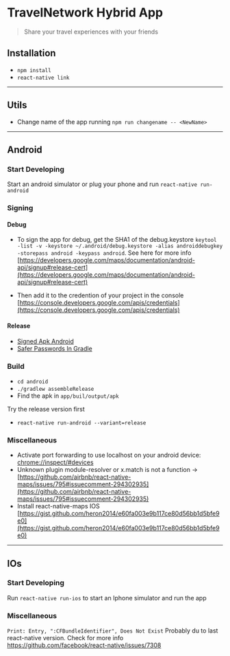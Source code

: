 # TravelNetwork Hybrid App
> Share your travel experiences with your friends

## Installation

* `npm install`
* `react-native link`

---

## Utils

* Change name of the app running `npm run changename -- <NewName>`

---

## Android

### Start Developing
Start an android simulator or plug your phone and run `react-native run-android`

### Signing
#### Debug

* To sign the app for debug, get the SHA1 of the debug.keystore
`keytool -list -v -keystore ~/.android/debug.keystore -alias androiddebugkey -storepass android -keypass android`.
See here for more info [https://developers.google.com/maps/documentation/android-api/signup#release-cert](https://developers.google.com/maps/documentation/android-api/signup#release-cert)

* Then add it to the credention of your project in the console [https://console.developers.google.com/apis/credentials](https://console.developers.google.com/apis/credentials)

#### Release

* [Signed Apk Android](https://facebook.github.io/react-native/docs/signed-apk-android.html)
* [Safer Passwords In Gradle](https://pilloxa.gitlab.io/posts/safer-passwords-in-gradle/)

### Build

* `cd android`
* `./gradlew assembleRelease`
* Find the apk in `app/buil/output/apk`

Try the release version first
* `react-native run-android --variant=release`

### Miscellaneous

* Activate port forwarding to use localhost on your android device: [chrome://inspect/#devices](chrome://inspect/#devices)
* Unknown plugin module-resolver or x.match is not a function -> [https://github.com/airbnb/react-native-maps/issues/795#issuecomment-294302935](https://github.com/airbnb/react-native-maps/issues/795#issuecomment-294302935)
* Install react-native-maps IOS [https://gist.github.com/heron2014/e60fa003e9b117ce80d56bb1d5bfe9e0](https://gist.github.com/heron2014/e60fa003e9b117ce80d56bb1d5bfe9e0)

---

## IOs

### Start Developing

Run `react-native run-ios` to start an Iphone simulator and run the app

### Miscellaneous

`Print: Entry, ":CFBundleIdentifier", Does Not Exist`
Probably du to last react-native version. Check for more info https://github.com/facebook/react-native/issues/7308
